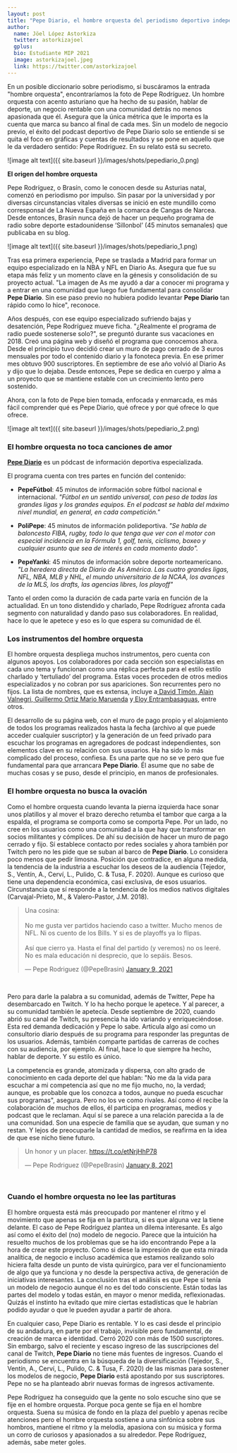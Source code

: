 ```yaml
---
layout: post
title: "Pepe Diario, el hombre orquesta del periodismo deportivo independiente"
author:
  name: Jöel López Astorkiza
  twitter: astorkizajoel
  gplus:
  bio: Estudiante MIP 2021
  image: astorkizajoel.jpeg
  link: https://twitter.com/astorkizajoel
---
```

En un posible diccionario sobre periodismo, si buscáramos la entrada "hombre orquesta", encontraríamos la foto de Pepe Rodríguez. Un hombre orquesta con acento asturiano que ha hecho de su pasión, hablar de deporte, un negocio rentable con  una comunidad detrás no menos apasionada que él. Asegura que la única métrica que le importa es la cuenta que marca su banco al final de cada mes. Sin un modelo de negocio previo, el éxito del podcast deportivo  de Pepe Diario solo se entiende si se quita el foco en gráficas y cuentas de resultados y se pone en aquello que le da verdadero sentido: Pepe Rodriguez. En su relato está su secreto. 

![image alt text]({{ site.baseurl }}/images/shots/pepediario_0.png)

**El origen del hombre orquesta**

Pepe Rodríguez, o Brasín, como le conocen desde su Asturias natal, comenzó en periodismo por impulso. Sin pasar por la universidad y por diversas  circunstancias vitales diversas se inició en este mundillo como  corresponsal de La Nueva España en la comarca de Cangas de Narcea. Desde entonces, Brasín nunca dejó de hacer un pequeño programa de radio sobre deporte estadounidense ‘Sillonbol’ (45 minutos semanales) que publicaba en su blog.

![image alt text]({{ site.baseurl }}/images/shots/pepediario_1.png)

Tras esa primera experiencia, Pepe se traslada a Madrid para formar un equipo especializado en la NBA y NFL en Diario As. Asegura que fue su etapa más feliz y un momento clave en la génesis y consolidación de su proyecto actual.   "La imagen de As me ayudó a dar a conocer mi programa y a entrar en una comunidad que luego fue fundamental para consolidar **Pepe Diario**. Sin ese paso previo no hubiera podido levantar **Pepe Diario** tan rápido como lo hice", reconoce.

Años después, con ese equipo especializado sufriendo bajas y desatención, Pepe Rodríguez mueve  ficha. "¿Realmente el programa de radio puede sostenerse solo?", se preguntó durante sus vacaciones en 2018. Creó una página web y diseñó el programa que conocemos ahora. Desde el principio tuvo decidió crear un  muro de pago cerrado de 3 euros mensuales por todo el contenido diario y la fonoteca previa. En ese primer mes obtuvo 900 suscriptores. En septiembre de ese año volvió al Diario As y dijo que lo dejaba. Desde entonces, Pepe se dedica en cuerpo y alma a un proyecto que se mantiene estable con un crecimiento lento pero sostenido.

Ahora, con la foto de Pepe bien tomada, enfocada y enmarcada, es más fácil comprender qué es Pepe Diario, qué ofrece y por qué ofrece lo que ofrece.

![image alt text]({{ site.baseurl }}/images/shots/pepediario_2.png)

### El hombre orquesta no toca canciones de amor

**[Pepe Diario](https://pepediario.com/)** es un pódcast de información deportiva especializada.

El programa cuenta con tres partes en función del contenido:

- **PepeFútbol**: 45 minutos de información sobre fútbol nacional e internacional. *"Fútbol en un sentido universal, con peso de todas las grandes ligas y los grandes equipos. En el podcast se habla del máximo nivel mundial, en general, en cada competición."*

- **PoliPepe**: 45 minutos de información polideportiva. *"Se habla de baloncesto FIBA, rugby, todo lo que tenga que ver con el motor con especial incidencia en la Fórmula 1, golf, tenis, ciclismo, boxeo y cualquier asunto que sea de interés en cada momento dado".*

- **PepeYanki**: 45 minutos de información sobre deporte norteamericano. *"La heredera directa de Diario de As América. Las cuatro grandes ligas, NFL, NBA, MLB y NHL, el mundo universitario de la NCAA, los avances de la MLS, los drafts, las agencias libres, los playoff"*

Tanto el orden como la duración de cada parte varía  en función de la actualidad. En un tono distendido y charlado, Pepe Rodríguez afronta cada segmento con naturalidad y dando paso sus  colaboradores. En realidad, hace lo que le apetece y eso es lo que espera su comunidad de él. 

### Los instrumentos del hombre orquesta

El hombre orquesta despliega  muchos instrumentos, pero cuenta con algunos apoyos. Los colaboradores por cada sección son especialistas en cada uno tema y funcionan como una réplica perfecta para el estilo estilo charlado y ‘tertuliado’ del programa. Estas voces proceden de otros medios especializados y no cobran por sus apariciones. Son recurrentes pero no fijos. La lista de nombres, que es extensa, incluye a[ David Timón](https://twitter.com/davidtimon_?ref_src=twsrc%5Egoogle%7Ctwcamp%5Eserp%7Ctwgr%5Eauthor),[ Alain Valnegri](https://twitter.com/alvalnegri?lang=es),[ Guillermo Ortiz](https://twitter.com/guilleortiz_77)[ Mario Maruenda](https://twitter.com/Unmalkicker) y[ Eloy Entrambasaguas](https://twitter.com/eloy_eg), entre otros. 

El desarrollo de su página web, con el muro de pago propio y el alojamiento de todos los programas realizados hasta la fecha (archivo al que puede acceder cualquier suscriptor) y la generación de un feed privado para escuchar los programas en agregadores de podcast independientes, son elementos clave en su relación con sus usuarios. Ha ha sido lo más complicado del proceso, confiesa. Es una parte que no se ve pero que fue fundamental para que arrancara **Pepe Diario**. Él asume que no sabe de muchas cosas y se puso, desde el principio, en manos de profesionales.

### El hombre orquesta no busca la ovación

Como el hombre orquesta cuando levanta la pierna izquierda hace sonar unos platillos y al mover el brazo derecho retumba el tambor que carga a la espalda, el programa se comporta como se comporta Pepe. Por un lado, no cree en los usuarios como una comunidad a la que hay que transformar en socios militantes y cómplices. De ahí su decisión de hacer un muro de pago cerrado y fijo. Sí establece contacto por redes sociales y ahora también por Twitch pero no les pide que se suban al barco de **Pepe Diario**. Lo considera poco menos que pedir limosna. Posición que contradice, en alguna medida, la tendencia de la industria a escuchar los deseos de la audiencia (Tejedor, S., Ventín, A., Cerví, L., Pulido, C. & Tusa, F. 2020). Aunque es curioso que tiene una dependencia económica, casi exclusiva, de esos usuarios. Circunstancia que sí responde a la tendencia de los medios nativos digitales (Carvajal-Prieto, M., & Valero-Pastor, J.M. 2018). 

<blockquote class="twitter-tweet"><p lang="es" dir="ltr">Una cosina:<br><br>No me gusta ver partidos haciendo caso a twitter. Mucho menos de NFL. Ni os cuento de los Bills. Y si es de playoffs ya lo flipas. <br><br>Así que cierro ya. Hasta el final del partido (y veremos) no os leeré. No es mala educación ni desprecio, que lo sepáis. Besos.</p>&mdash; Pepe Rodriguez (@PepeBrasin) <a href="https://twitter.com/PepeBrasin/status/1347959971284193284?ref_src=twsrc%5Etfw">January 9, 2021</a></blockquote> <script async src="https://platform.twitter.com/widgets.js" charset="utf-8"></script>
<br>

Pero para darle la palabra a su comunidad, además de Twitter,  Pepe ha desembarcado  en Twitch. Y lo ha hecho  porque le apetece. Y al parecer, a su comunidad también le apetecía. Desde septiembre de 2020, cuando abrió su canal de Twitch, su presencia ha ido variando y enriqueciéndose. Esta red demanda dedicación y Pepe lo sabe. Articula algo así como un consultorio diario después de su programa para responder las preguntas de los usuarios. Además, también comparte partidas de carreras de coches con su audiencia, por ejemplo. Al final, hace lo que siempre ha hecho, hablar de deporte. Y su estilo es único. 

La competencia es grande, atomizada y dispersa, con alto grado de conocimiento en cada deporte del que hablan: "No me da la vida para escuchar a mi competencia así que no me fijo mucho, no, la verdad; aunque, es probable que los conozca a todos, aunque no pueda escuchar sus programas", asegura.  Pero no los ve como rivales. Así como él recibe la colaboración de muchos de ellos, él participa en programas, medios y podcast que le reclaman. Aquí sí se parece a una relación parecida a la de una comunidad. Son una especie de familia que se ayudan, que suman y no restan. Y lejos de preocuparle la cantidad de medios, se reafirma en la idea de que ese nicho tiene futuro.

<blockquote class="twitter-tweet"><p lang="es" dir="ltr">Un honor y un placer. <a href="https://t.co/etNrjHhP78">https://t.co/etNrjHhP78</a></p>&mdash; Pepe Rodriguez (@PepeBrasin) <a href="https://twitter.com/PepeBrasin/status/1347649569300115456?ref_src=twsrc%5Etfw">January 8, 2021</a></blockquote> <script async src="https://platform.twitter.com/widgets.js" charset="utf-8"></script>
<br>

### Cuando el hombre orquesta no lee las partituras

El hombre orquesta está más preocupado por mantener el ritmo y el movimiento que apenas se fija en la partitura, si es que alguna vez la tiene delante. El caso de Pepe Rodríguez plantea un dilema interesante. Es algo así como el éxito del (no) modelo de negocio. Parece que la intuición ha resuelto muchos de los problemas que se ha ido encontrando Pepe a la hora de crear este proyecto. Como si diese la impresión de que esta mirada analítica, de negocio e incluso académica que estamos realizando solo hiciera falta desde un punto de vista quirúrgico, para ver el funcionamiento de algo que ya funciona y no desde la perspectiva activa, de generación de iniciativas interesantes. La conclusión tras el análisis es que Pepe sí tenía un modelo de negocio aunque él no es del todo consciente. Están todas las partes del modelo y todas están, en mayor o menor medida, reflexionadas. Quizás el instinto ha evitado que mire ciertas estadísticas que le habrían podido ayudar o que le pueden ayudar a partir de ahora.

En cualquier caso, Pepe Diario es rentable. Y lo es casi desde el principio de su andadura, en parte por el trabajo, invisible pero fundamental, de creación de marca e identidad. Cerró 2020 con más de 1500 suscriptores. Sin embargo, salvo el reciente y escaso ingreso de las suscripciones del canal de Twitch, **Pepe Diario** no tiene más fuentes de ingresos. Cuando el periodismo se encuentra en la búsqueda de la diversificación (Tejedor, S., Ventín, A., Cerví, L., Pulido, C. & Tusa, F. 2020) de las mismas para sostener los modelos de negocio, **Pepe Diario** está apostando por sus suscriptores. Pepe no se ha planteado abrir nuevas formas de ingresos activamente.

Pepe Rodríguez ha conseguido que la gente no solo escuche sino que se fije en el hombre orquesta. Porque poca gente se fija en el hombre orquesta. Suena su música de fondo en la plaza del pueblo y apenas recibe atenciones pero el hombre orquesta sostiene a una sinfónica sobre sus hombros, mantiene el ritmo y la melodía, apasiona con su música y forma un corro de curiosos y apasionados a su alrededor. Pepe Rodríguez, además, sabe meter goles.